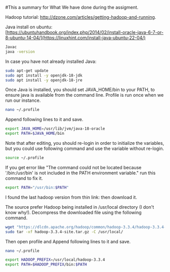 #This a summary for What We have done during the assigment.

Hadoop tutorial: http://dzone.com/articles/getting-hadoop-and-running.

Java install on ubuntu: [https://ubuntuhandbook.org/index.php/2014/02/install-oracle-java-6-7-or-8-ubuntu-14-04/](https://linuxhint.com/install-java-ubuntu-22-04/)

```bash
Javac
java -version
```
In case you have not already installed Java:



```bash
sudo apt-get update
sudo apt install -y openjdk-18-jdk
sudo apt install -y openjdk-18-jre
```

Once Java is installed, you should set JAVA_HOME/bin to your PATH, to ensure java is available from the command line. Profile is run once when we run our instance.
```bash
nano ~/.profile  
```
Append following lines to it and save.

```bash
export JAVA_HOME=/usr/lib/jvm/java-18-oracle
export PATH=$JAVA_HOME/bin 
```
Note that after editing, you should re-login in order to initialize the variables, but you could use following command and use the variable without re-login.

```bash
source ~/.profile 
```

If you get error like "The command could not be located because '/bin:/usr/bin' is not included in the PATH environment variable." run this command to fix it.

```bash
export PATH="/usr/bin:$PATH"
```

I found the last hadoop version from thin link:  then download it.

The source prefer Hadoop being installed in /usr/local directory (I don't know why!). Decompress the downloaded file using the following command.

```bash
wget "https://dlcdn.apache.org/hadoop/common/hadoop-3.3.4/hadoop-3.3.4-site.tar.gz"
sudo tar -xf hadoop-3.3.4-site.tar.gz -C /usr/local/ 
```
Then open profile and Append following lines to it and save.

```bash
nano ~/.profile 
```

```bash
export HADOOP_PREFIX=/usr/local/hadoop-3.3.4
export PATH=$HADOOP_PREFIX/bin:$PATH
```

```bash

```

